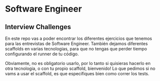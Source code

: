 # Software Engineer

## Interview Challenges

En este repo vas a poder encontrar los diferentes ejercicios que tenemos para las entrevistas de Software Engineer.
También dejamos diferentes scaffolds en varias tecnologias, para que no tengas que perder tiempo configurando el runner de tu código.

Obviamente, no es obligatorio usarlo, por lo tanto si quisieras hacerlo en otra tecnologia, o con tu propio scaffold, bienvenido!
Lo que pedimos si no vams a usar el scaffold, es que especifiques bien como correr los tests.